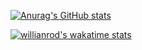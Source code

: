 [![Anurag's GitHub stats](https://github-readme-stats.vercel.app/api?username=gabrieldeespindula&count_private=true&show_icons=true&theme=radical&hide=prs,issues,contribs)](https://github.com/anuraghazra/github-readme-stats)

  
<!-- ✨WakaTime Data starting from June 1st, 2021:✨     -->
  
[![willianrod's wakatime stats](https://github-readme-stats.vercel.app/api/wakatime?username=@0eafeb25-1db7-430d-97bd-0645fc631270&layout=compact)](https://github.com/anuraghazra/github-readme-stats)
